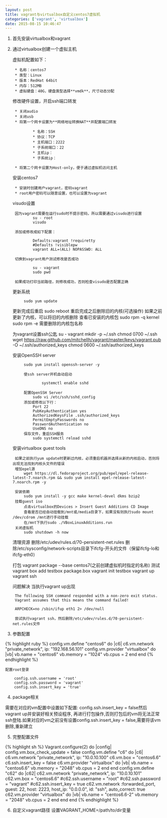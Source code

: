 ```yaml
---
layout: post
title: vagrant与virtualbox自定义centos7虚拟机
categories: ['vagrant', 'virtualbox']
date: 2015-08-15 10:46:47
---
```


1. 首先安装virtualbox和vagrant

2. 通过virtualbox创建一个虚拟主机

	虚拟机配置如下：

		* 名称：centos7
		* 类型：Linux
		* 版本：RedHat 64bit
		* 内存：512MB
		* 虚拟硬盘：40G，硬盘类型选择**vmdk**，尺寸动态分配

	修改硬件设置，开启ssh端口转发

		* 关闭audio
		* 关闭usb
		* 将第一个网卡设置为**网络地址转换NAT**并配置端口转发

				* 名称：SSH
				* 协议：TCP
				* 主机端口：2222
				* 子系统端口：22
				* 主机ip：
				* 子系统ip：

		* 将第二个网卡设置为Host-only，便于通过虚拟机访问主机

	安装centos7

		* 安装时创建用户vagrant，密码vagrant
		* root用户密码可以随意设置，也可以设置为vagrant

	visudo设置

		因为vagrant需要在运行sudo时不提示密码，所以需要通过visudo进行设置
				su - root
				visudo

		添加或修改成如下配置：

				Defaults:vagrant !requiretty
				#Defaults !visiblepw
				vagrant ALL=(ALL) NOPASSWD: ALL

		切换到vagrant用户测试修改是否成功
		
				su - vagrant
				sudo pwd

		如果成功打印当前路径，则修改成功，否则检查visudo是否配置正确

	更新系统

			sudo yum update
	更新完成后重启
			sudo reboot
	重启完成之后删除旧的内核(可选操作)
		如果之前更新了内核，可以将旧的内核删除
		查看已安装的内核包
		sudo rpm -q kernel
		sudo rpm -e 需要删除的内核包名称

	为vagrant设置ssh公匙
			su - vagrant
			mkdir -p ~/.ssh
			chmod 0700 ~/.ssh
			wget https://raw.github.com/mitchellh/vagrant/master/keys/vagrant.pub -O ~/.ssh/authorized_keys
			chmod 0600 ~/.ssh/authorized_keys

	安装OpenSSH server

			sudo yum install openssh-server -y

			使ssh server开机自动启动

					systemctl enable sshd

			配置OpenSSH Server
				sudo vi /etc/ssh/sshd_config
			添加或修改以下行：
				Port 22
				PubKeyAuthentication yes
				AuthorizedKeysFile .ssh/authorized_keys
				PermitEmptyPasswords no
				PasswordAuthentication no
				UseDNS no
			保存文件，重启SSH服务
				sudo systemctl reload sshd

	安装virtualbox guest tools
		
		如果之前执行yum update时更新过内核，必须重启机器并选择从新的内核启动，否则将出现无法找到内核头文件的错误
		增加epel源
			wget https://dl.fedoraproject.org/pub/epel/epel-release-latest-7.noarch.rpm && sudo yum install epel-release-latest-7.noarch.rpm -y
			
		安装依赖
			sudo yum install -y gcc make kernel-devel dkms bzip2
		挂载guest iso
			点击virtualbox的Devices > Insert Guest Additions CD Image
			查看是否已经自动挂载到/mnt或/media目录下，如果没有则执行sudo mount /dev/cdrom /mnt进行手动挂载
			在/mnt下执行sudo ./VBoxLinuxAdditions.run
		关闭虚拟机
			sudo shutdown -h now

	清理资源
		删除/etc/udev/rules.d/70-persistent-net.rules
		删除/etc/sysconfig/network-scripts目录下ifcfg-开头的文件（保留ifcfg-lo和ifcfg-eth0）

	打包
		vagrant package --base centos7(之前创建虚拟机时指定的名称)
	测试
		vagrant box add testbox package.box
		vagrant init testbox
		vagrant up
		vagrant ssh

	问题解决
		当执行vagrant up出现


		The following SSH command responded with a non-zero exit status.
		Vagrant assumes that this means the command failed!

		ARPCHECK=no /sbin/ifup eth1 2> /dev/null

		尝试执行vagrant ssh，然后删除/etc/udev/rules.d/70-persistent-net.rules文件

3. 参数配置

{% highlight ruby %}
config.vm.define "centos6" do |c6|
	c6.vm.network "private_network", ip: "192.168.56.101"
	config.vm.provider "virtualbox" do |vb|
		vb.name = "centos6"
		vb.memory = "1024"
		vb.cpus = 2
	end
end
{% endhighlight %}

	配置root登录
	
		config.ssh.username = 'root'
		config.ssh.password = 'vagrant'
		config.ssh.insert_key = 'true'


4. package相关

需要在对应的vm配置中设置如下配置: config.ssh.insert_key = false然后vagrant up并安装好相关预设程序, 再进行打包操作,否则打包后的vm将无法正常ssh登陆.如果对应的vm之前没有设置config.ssh.insert_key = false,需要将该vm删除,重新建立

5. 完整配置文件

{% highlight sh %}
Vagrant.configure(2) do |config|
	config.vm.box_check_update = false
	config.vm.define "c6" do |c6|
               c6.vm.network "private_network", ip: "10.0.10.100"
               c6.vm.box = "centos6.6"
               c6.ssh.insert_key = false
               c6.vm.provider "virtualbox" do |vb|
                   vb.name = "centos6.6"
                   vb.memory = "2048"
                   vb.cpus = 2
               end
           end
           config.vm.define "c62" do |c62|
           c62.vm.network "private_network", ip: "10.0.10.101"
           c62.vm.box = "centos6.6"
           #c62.ssh.username = "root"
           #c62.ssh.password = "vagrant"
           #c62.ssh.insert_key = true
           c62.vm.network :forwarded_port, guest: 22, host: 2223, host_ip: "0.0.0.0", id: "ssh", auto_correct: true
           c62.vm.provider "virtualbox" do |vb|
               vb.name = "centos6.6-2"
               vb.memory = "2048"
               vb.cpus = 2
           end
         end
end
{% endhighlight %}

6. 自定义vagrant路径
	设置VAGRANT_HOME=/path/to/dir变量